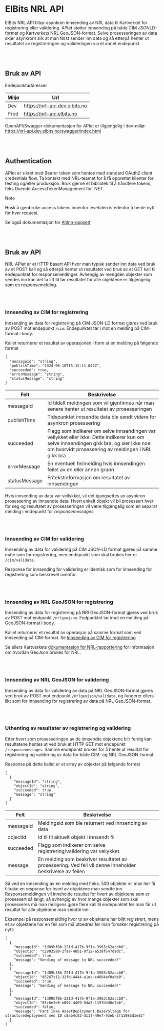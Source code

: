 # ElBits NRL API

ElBits NRL API tilbyr asynkron innsending av NRL data til Kartverket for registrering eller validering. APIet støtter innsending på både CIM JSONLD-format og Kartverkets NRL GeoJSON-format. Selve prosesseringen av data skjer asynkront slik at man først sender inn data og så etterpå henter ut resultatet av registreringen og valideringen via et annet endepunkt.

</br>
</br>

## Bruk av API

Endepunktaddresser

| Miljø          | Url   |
| ------------- | ------------- |
| Dev     | https://nrl-api.dev.elbits.no  |
| Prod     | https://nrl-api.elbits.no  |


OpenAPI/Swagger-dokumentasjon for APIet er tilgjengelig i dev-miljø: https://nrl-api.dev.elbits.no/swagger/index.html

</br>
</br>

## Authentication

APIet er sikret med Bearer token som hentes med standard OAuth2 client credentials flow. Ta kontakt med NRL-teamet for å få opprettet klienter for testing og/eller produksjon. Bruk gjerne et bibliotek til å håndtere tokens, feks Duende.AccessTokenManagement for .NET.

> [!NOTE]
> Husk å gjenbruke access tokens innenfor levetiden istedenfor å hente nytt for hver request.

Se også dokumentasjon for [Altinn-oppsett](../pages/altinn.md)

</br>
</br>

## Bruk av API

NRL-APIet er et HTTP basert API hvor man typisk sender inn data ved bruk av et POST kall og så etterpå henter ut resultatet ved bruk av et GET kall til endepunktet for responsemeldinger. Avhengig av mengden objekter som sendes inn kan det ta litt til før resultatet for alle objektene er tilgjengelig som en responsemelding.

</br>
</br>

### Innsending av CIM for registrering

Innsending av data for registrering på CIM JSON-LD format gjøres ved bruk av POST mot endepunkt `/cim`. Endepunktet tar i mot en melding på CIM-format i body.

Kallet returnerer et resultat av operasjonen i form at en melding på følgende format

```
{
  "messageId": "string",
  "publishTime": "2024-06-10T15:15:11.047Z",
  "succeeded": true,
  "errorMessage": "string",
  "statusMessage": "string"
}
```

| Felt          | Beskrivelse   |
| ------------- | ------------- |
| messageId     | Id tildelt meldingen som vil gjenfinnes når man senere henter ut resultatet av prosesseringen  |
| publishTime   | Tidspunktet innsendte data ble sendt videre for asynkron prosessering  |
| succeeded      | Flagg som indikerer om selve innsendingen var vellykket eller ikke. Dette indikerer kun om selve innsendingen gikk bra, og sier ikke noe om hvorvidt prosessering av meldingen i NRL gikk bra |
| errorMessage  | En eventuell feilmelding hvis innsendingen feilet av en eller annen grunn  |
| statusMessage | Fritekstinformasjon om resultatet av innsendingen  |

Hvis innsending av data var vellykket, vil det igangsettes an asynkron prosessering av innsendte data. Hvert enkelt objekt vil bli prosessert hver for seg og resultatet av
prosesseringen vil være tilgjengelig som en separat melding i endepunkt for *responsemessages*

</br>
</br>

### Innsending av CIM for validering

Innsending av data for validering på CIM JSON-LD format gjøres på samme måte som for registrering, men endepunkt som skal brukes her er `/cim/validate`.

Response for innsending for validering er identisk som for innsending for registrering som beskrevet ovenfor.

</br>
</br>

### Innsending av NRL GeoJSON for registrering

Innsending av data for registrering på NRl GeoJSON-format gjøres ved bruk av POST mot endpunkt `/nrlgeojson`. Endpunktet tar imot en melding på GeoJSON-format i body.

Kallet returnerer et resultat av operasjon på samme format som ved innsending på CIM-format. Se [Innsending av CIM for registrering](https://github.com/3lbits/nrl-docs/edit/feature/api_doc/pages/nrl-api.md#innsending-av-cim-for-registrering)

Se ellers Kartverkets [dokumentasjon for NRL-rapportering](https://sosi.geonorge.no/produktspesifikasjoner/NRL-rapportering/) for informasjon om hvordan GeoJson brukes for NRL.

</br>
</br>

###  Innsending av NRL GeoJSON for validering

Innsending av data for validering av data på NRL GeoJSON-format gjøres ved bruk av POST mot endpunkt  `/nrlgeojson/validate`, og fungerer ellers likt som for innsending for registrering av data på NRL GeoJSON-format.

</br>
</br>

### Uthenting av resultater av registrering og validering

Etter hvert som prosesseringen av de innsendte objektene blir ferdig kan resultatene hentes ut ved bruk at HTTP GET mot endepunkt `/responsemessages`. Samme endepunkt brukes for å hente ut resultat for registrering og validering av data for både CIM- og NRL GeoJSON-format.

Response på dette kallet er et array av objekter på følgende format

```
[
  {
    "messageId": "string",
    "objectId": "string",
    "succeeded": true,
    "message": "string"
  }
]
```

| Felt          | Beskrivelse   |
| ------------- | ------------- |
| messageId     | Meldingsid som ble returnert ved innsending av data |
| objectId      | Id til til aktuelt objekt i innsendt fil  |
| succeeded     | Flagg som indikerer om selve registrering/validering var vellykket.  |
| message       | En melding som beskriver resultatet av prosessering. Ved feil vil denne inneholder beskrivelse av feilen  |

Så ved en innsending av en melding med f.eks. 500 objekter vil man her få tilbake en response for hvert av objektene man sendte inn. Responsemeldingen vil inneholde resultat for hvert av objektene som er prosessert så langt, så avhengig av hvor mange objekter som skal prosesseres må man muligens gjøre flere kall til endepunktet før man får ut resultat for alle objektene man  sendte inn.


Eksempel på responsemelding hvor to av objektene har blitt registrert, mens et av objektene har en feil som må utbedres før man forsøker registrering på nytt:
```
[
  {
    "messageId": "1d09bf8b-221d-417b-9f1a-3963c62accb0",
    "objectId": "c2903580-2faa-48b1-8f12-a538f647d9dc",
    "succeeded": true,
    "message": "Sending of message to NRL succeeded!"
  },
  {
    "messageId": "1d09bf8b-221d-417b-9f1a-3963c62accb0",
    "objectId": "d5267c12-32fd-4444-a1ec-c4084af0abb9",
    "succeeded": true,
    "message": "Sending of message to NRL succeeded!"
  },
  {
    "messageId": "1d09bf8b-221d-417b-9f1a-3963c62accb0",
    "objectId": "83c6e3e8-e894-4409-84a3-1197ddd0e7ab",
    "succeeded": false,
    "message": "Fant ikke AssetDeployment.BaseVoltage for structureDeployment med ID c8ab4c82-d11f-49ef-93eb-5f11986d1e83"
  }
]
```
